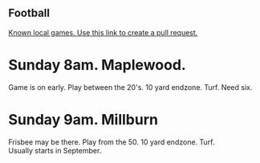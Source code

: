 ## Football

[Known local games.  Use this link to create a pull request.](https://github.com/mhsemcheski/mhsemcheski.github.io/edit/master/football.md)

# Sunday 8am. Maplewood.  
Game is on early.  Play between the 20's.  10 yard endzone.  Turf.
Need six.

# Sunday 9am. Millburn
Frisbee may be there.  Play from the 50.  10 yard endzone.  Turf.  
Usually starts in September.
